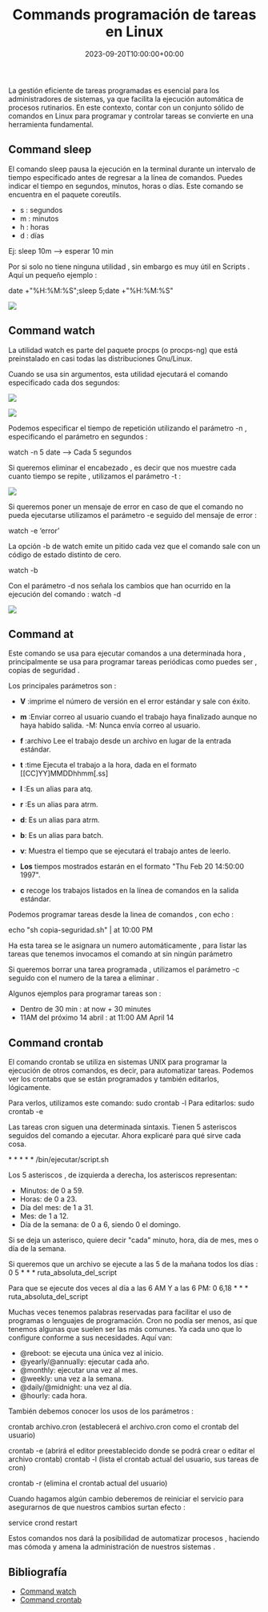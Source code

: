 ﻿---
title: "Commands programación de tareas en Linux"
date: 2023-09-20T10:00:00+00:00
description: En el ecosistema de Linux, un proceso es la ejecución de un programa específico que realiza una tarea particular. Cada proceso tiene su propio identificador único (PID) y está compuesto por un conjunto de recursos, como memoria y CPU, que le permiten funcionar de manera independiente.
tags: [Debian 12,Sistemas,ISO,ASO]
hero: images/sistemas/programacion_tareas/portada.png
---


La gestión eficiente de tareas programadas es esencial para los administradores de sistemas, ya que facilita la ejecución automática de procesos rutinarios. En este contexto, contar con un conjunto sólido de comandos en Linux para programar y controlar tareas se convierte en una herramienta fundamental. 

## Command sleep

El comando sleep pausa la ejecución en la terminal durante un intervalo de tiempo especificado antes de regresar a la línea de comandos. Puedes indicar el tiempo en segundos, minutos, horas o días. Este comando se encuentra en el paquete coreutils.

- s : segundos
- m : minutos
- h : horas
- d : días

Ej: sleep 10m –> esperar 10 min 

Por si solo no tiene ninguna utilidad , sin embargo es muy útil en Scripts .  Aquí un pequeño ejemplo :

date +"%H:%M:%S";sleep 5;date +"%H:%M:%S"

![](/sistemas/comandos_linux/programacion_tareas/img/Aspose.Words.cdeb5ac3-4737-4a2f-b87a-694716c02a3b.001.png)

## Command watch

La utilidad watch es parte del paquete procps (o procps-ng) que está preinstalado en casi todas las distribuciones Gnu/Linux.

Cuando se usa sin argumentos, esta utilidad ejecutará el comando especificado cada dos segundos:

![](/sistemas/comandos_linux/programacion_tareas/img/Aspose.Words.cdeb5ac3-4737-4a2f-b87a-694716c02a3b.002.png)

![](/sistemas/comandos_linux/programacion_tareas/img/Aspose.Words.cdeb5ac3-4737-4a2f-b87a-694716c02a3b.003.png)

Podemos especificar el tiempo de repetición utilizando el parámetro -n , especificando el parámetro en segundos :

watch -n 5 date –> Cada 5 segundos 

Si queremos eliminar el encabezado , es decir que nos muestre cada cuanto tiempo se repite , utilizamos el parámetro -t :

![](/sistemas/comandos_linux/programacion_tareas/img/Aspose.Words.cdeb5ac3-4737-4a2f-b87a-694716c02a3b.004.png)

Si queremos poner un mensaje de error en caso de que el comando no pueda ejecutarse utilizamos el parámetro -e seguido del mensaje de error :

watch -e ‘error’

La opción -b de watch emite un pitido cada vez que el comando sale con un código de estado distinto de cero.

watch -b

Con el parámetro -d nos señala los cambios que han ocurrido en la ejecución del comando : watch -d

![](/sistemas/comandos_linux/programacion_tareas/img/Aspose.Words.cdeb5ac3-4737-4a2f-b87a-694716c02a3b.005.png)

## Command at

Este comando se usa para ejecutar comandos a una determinada hora , principalmente se usa para programar tareas periódicas como puedes ser , copias de seguridad . 

Los principales parámetros son : 

- **V** :imprime el número de versión en el error estándar y sale con éxito.

- **m** :Enviar correo al usuario cuando el trabajo haya finalizado aunque no haya habido salida.        -M: Nunca envía correo al usuario.

- **f** :archivo Lee el trabajo desde un archivo en lugar de la entrada estándar.

- **t** :time Ejecuta el trabajo a la hora, dada en el formato [[CC]YY]MMDDhhmm[.ss]

- **l** :Es un alias para atq.

- **r** :Es un alias para atrm.

- **d**: Es un alias para atrm.

- **b**: Es un alias para batch.

- **v**: Muestra el tiempo que se ejecutará el trabajo antes de leerlo.

- **Los** tiempos mostrados estarán en el formato "Thu Feb 20 14:50:00 1997".

- **c** recoge los trabajos listados en la línea de comandos en la salida estándar.

Podemos programar tareas desde la linea de comandos , con echo :

echo "sh copia-seguridad.sh" | at 10:00 PM

Ha esta tarea se le asignara un numero automáticamente , para listar las tareas que tenemos invocamos el comando at sin ningún parámetro 

Si queremos borrar una tarea programada , utilizamos el parámetro -c seguido con el numero de la tarea a eliminar  .

Algunos ejemplos para programar tareas son :

- Dentro de 30 min : at now + 30 minutes
- 11AM del próximo 14 abril : at 11:00 AM April 14

## Command crontab

El comando crontab se utiliza en sistemas UNIX para programar la ejecución de otros comandos, es decir, para automatizar tareas. Podemos ver los crontabs que se están programados y también editarlos, lógicamente.

Para verlos, utilizamos este comando: sudo crontab -l Para editarlos: sudo crontab -e

Las tareas cron siguen una determinada sintaxis. Tienen 5 asteriscos seguidos del comando a ejecutar. Ahora explicaré para qué sirve cada cosa.

\* \* \* \* \* /bin/ejecutar/script.sh

Los 5 asteriscos , de izquierda a derecha, los asteriscos representan:

- Minutos: de 0 a 59.
- Horas: de 0 a 23.
- Día del mes: de 1 a 31.
- Mes: de 1 a 12.
- Día de la semana: de 0 a 6, siendo 0 el domingo.

Si se deja un asterisco, quiere decir "cada" minuto, hora, día de mes, mes o día de la semana. 

Si queremos que un archivo se ejecute a las 5 de la mañana todos los días : 0 5 \* \* \* ruta\_absoluta\_del\_script

Para que se ejecute dos veces al día a las 6 AM Y a las 6  PM: 0 6,18 \* \* \* ruta\_absoluta\_del\_script

Muchas veces tenemos palabras reservadas para facilitar el uso de programas o lenguajes de programación. Cron no podía ser menos, así que tenemos algunas que suelen ser las más comunes. Ya cada uno que lo configure conforme a sus necesidades. Aquí van:

- @reboot: se ejecuta una única vez al inicio.
- @yearly/@annually: ejecutar cada año.
- @monthly: ejecutar una vez al mes.
- @weekly: una vez a la semana.
- @daily/@midnight: una vez al día.
- @hourly: cada hora.

También debemos conocer los usos de los parámetros :

crontab archivo.cron (establecerá el archivo.cron como el crontab del usuario)

crontab -e           (abrirá el editor preestablecido donde se podrá crear o editar el archivo crontab)   crontab -l           (lista el crontab actual del usuario, sus tareas de cron)

crontab -r           (elimina el crontab actual del usuario)

Cuando hagamos algún cambio deberemos de reiniciar el servicio para asegurarnos de que nuestros cambios surtan efecto :

service crond restart

Estos comandos nos dará la posibilidad de automatizar procesos , haciendo mas cómoda y amena  la administración de nuestros sistemas .

## Bibliografía

- [Command watch ](https://ubunlog.com/comando-watch-algunas-formas-de-uso/)
- [Command crontab](https://geekytheory.com/programar-tareas-en-linux-usando-crontab/)

